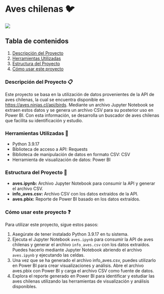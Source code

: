 # Aves chilenas 🐦

<img src="https://www.redobservadores.cl/wp-content/uploads/2018/04/dorado_portada-Ivo-Tejeda-1180x652.jpg">

## Tabla de contenidos

1. [Descripción del Proyecto](#descripción-del-proyecto-clipboard)
2. [Herramientas Utilizadas](#herramientas-utilizadas-wrench)
3. [Estructura del Proyecto](#estructura-del-proyecto-open_file_folder)
4. [Cómo usar este proyecto](#cómo-usar-este-proyecto-question)


### Descripción del Proyecto :clipboard:
Este proyecto se basa en la utilización de datos provenientes de la API de aves chilenas, la cual se encuentra disponible en https://aves.ninjas.cl/api/birds. Mediante un archivo Jupyter Notebook se extraen estos datos y se genera un archivo CSV para su posterior uso en Power BI. Con esta información, se desarrolla un buscador de aves chilenas que facilita su identificación y estudio.


### Herramientas Utilizadas :wrench:
- Python 3.9.17
- Biblioteca de acceso a API: Requests
- Biblioteca de manipulación de datos en formato CSV: CSV
- Herramienta de visualización de datos: Power BI
  
### Estructura del Proyecto :open_file_folder:
- **aves.ipynb:** Archivo Jupyter Notebook para consumir la API y generar el archivo CSV.
- **info_aves.csv:** Archivo CSV con los datos extraídos de la API.
- **aves.pbix:** Reporte de Power BI basado en los datos extraídos.
  

### Cómo usar este proyecto :question:
Para utilizar este proyecto, sigue estos pasos:
1. Asegúrate de tener instalado Python 3.9.17 en tu sistema.
2. Ejecuta el Jupyter Notebook `aves.ipynb` para consumir la API de aves chilenas y generar el archivo `info_aves.csv` con los datos extraídos. Puedes hacerlo mediante Jupyter Notebook abriendo el archivo `aves.ipynb` y ejecutando las celdas.
3. Una vez que se ha generado el archivo info_aves.csv, puedes utilizarlo en Power BI para crear visualizaciones y análisis. Abre el archivo aves.pbix con Power BI y carga el archivo CSV como fuente de datos.
4. Explora el reporte generado en Power BI para identificar y estudiar las aves chilenas utilizando las herramientas de visualización y análisis disponibles.

